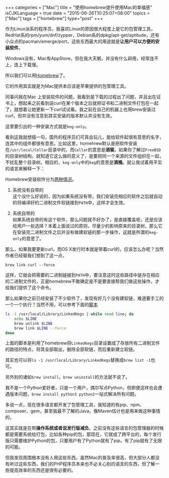 +++
categories = ["Mac"]
title  = "使用homebrew提升使用Mac的幸福感"
isCJKLanguage = true
date = "2015-06-26T10:25:07+08:00"
topics = ["Mac"]
tags = ["homebrew"]
type="post"
+++

作为Linux派系的程序员，我喜欢Linux的原因很大程度上是它的包管理工具，RedHat系的rpm/yum/dnf/zypper，Debian系的dpkg/apt-get/aptitude，还有小众点的pacman/emerge/port，这些东西最大的用途就是**让用户可以方便的安装软件**。

Windows没有，Mac有AppStore，但在我大天朝，并没有什么卵用，经常连不上，连上下载慢。

所以我们可以用[Homebrew](https://brew.sh)了。

它的作用其实就是为Mac提供本应该是苹果提供的包管理工具。

同事问我在Mac 上安装软件的问题，我看到是下载的过程出了问题，并且出在证书上，想起来之前看到说curl在某个版本之后就把证书和二进制文件打包在一起了，就想着让她更新一下curl试试看。我之前在自己的机器上也用brew安装过curl，但并没有注意到其实安装的版本默认并没有生效。

这里要引出的一种安装方式就是`keg-only`。

看到这我就想插一句，国外的程序员们可真会玩儿，能给软件起很有意思的名字，连其中的组件都很有意思。比如这里，homehrew默认是把软件安装在`/usr/local/Cellar`目录中的，而`Cellar`的意思是**酒窖**。如果你了解过`FreeBSD`的目录树结构，就知道它这么做的意义了，是要把同一个来源的文件组织在一起，不扰乱整个目录树。相应的，`keg-only`中的`keg`的意思是**酒桶**。就让我试着用平实的语言来解释一下：

Homebrew安装软件分为[两种情况](http://stackoverflow.com/questions/4691403/keg-only-homebrew-formulas)。

1. 系统没有自带的	 
这个没什么好说的，因为如果系统没有带，我们安装完相应的软件之后就自动的将编译好的二进制文件软链接到`PATH`中，这样才会生效。

2. 系统自带的 	
如果系统自带的有这个软件，那么问题就不好办了，是直接覆盖呢，还是应该给用户一些选择？本着上面说过的原则，尽量少的影响原来的目录树，那么它在安装完二进制文件之后并没有做建软链的那一步操作，这就是所谓的`keg-only`的意思了。


那么，如果我要更新curl，而OS X发行时本就是带着curl的，应该怎么办呢？当然作者已经替我们想到了这一点，

```
brew link curl --force
```
这样，它就会把需要的二进制链接到`PATH`中，要注意这时这些路径中是存在相应的二进制文件的，正是homebrew不敢确定是不是要直接帮我们做这些操作，才给我们提供了这个命令。

那么如果你之前已经安装了不少软件了，发现有好几个没有建软链，难道要手工的一个一个执行？当然不用，可以参考下面的[脚本](http://apple.stackexchange.com/questions/123900/is-there-a-quick-way-to-relink-my-homebrew-kegs)

```bash
ls -1 /usr/local/Library/LinkedKegs | while read line; do
    echo $LINE
    brew unlink $LINE
    brew link $LINE --force
done
```

上面的脚本是利用了homebrew将`LinkedKegs`目录设置成了存放所有二进制文件的路径的特点，将其全部取出，删除全部软链，而后重新建立软链。

其实也可以将`ls -1 /usr/local/Library/LinkedKegs`替换成`brew list -1`也可。

另外别的诸如`brew install`，`brew uninstall`的方法就不说了。

我不是一个Python爱好者，只是一个用户，偶尔写点Python，但即便这样也会遭遇版本问题，`brew install python3 python2`一站式解决所有问题。

多说一点，现在很多语言都开发了包管理工具，我知道的有pip、npm、composer、gem，甚至我最不了解的Java，像Maven估计也是用来做这种事情的。

这其实就是在帮**操作系统或者说发行版减负**。之前没有这些语言的包管理器的时候都是需要系统给打包，比如各种pip的包，那现在，它就成了跨平台的，每个发行版只需要维护Python的包，只要用户有了Python就有了pip，有了pip就有了无限的可能。

但我发现周围根本没有人用这些东西，虽然Mac的普及率很高，但大部分人都没有听过这些东西，我们的PHP程序员本来也不必关心别的语言的东西，但了解一些提高效率的东西还是很有必要的。

